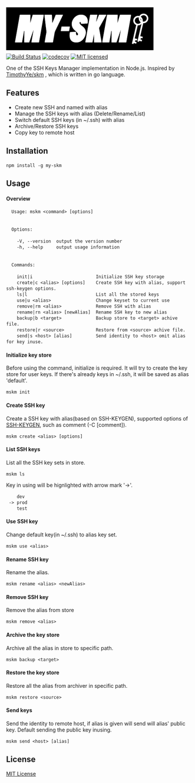 ![](https://github.com/samcsf/my-skm/blob/dev/img/logo.png?raw=true)  
[![Build Status](https://travis-ci.org/samcsf/my-skm.svg?branch=dev)](https://travis-ci.org/samcsf/my-skm)
[![codecov](https://codecov.io/gh/samcsf/my-skm/branch/dev/graph/badge.svg)](https://codecov.io/gh/samcsf/my-skm)
[![MIT licensed](https://img.shields.io/dub/l/vibe-d.svg)](LICENSE) 

One of the SSH Keys Manager implementation in Node.js. Inspired by [TimothyYe/skm](https://github.com/TimothyYe/skm/blob/master/README.md) , which is written in go language.

## Features

- Create new SSH and named with alias
- Manage the SSH keys with alias (Delete/Rename/List)
- Switch default SSH keys (in ~/.ssh) with alias
- Archive/Restore SSH keys
- Copy key to remote host

## Installation
```shell
npm install -g my-skm
```

## Usage
#### Overview
```
  Usage: mskm <command> [options]


  Options:

    -V, --version  output the version number
    -h, --help     output usage information


  Commands:

    init|i                        Initialize SSH key storage
    create|c <alias> [options]    Create SSH key with alias, support ssh-keygen options.
    ls|l                          List all the stored keys
    use|u <alias>                 Change keyset to current use
    remove|rm <alias>             Remove SSH with alias
    rename|rn <alias> [newAlias]  Rename SSH key to new alias
    backup|b <target>             Backup store to <target> achive file.
    restore|r <source>            Restore from <source> achive file.
    send|s <host> [alias]         Send identity to <host> omit alias for key inuse.
```
#### Initialize key store
Before using the command, initialize is required. It will try to create the key store for user keys. If there's already keys in ~/.ssh, it will be saved as alias 'default'.
```
mskm init
```
#### Create SSH key
Create a SSH key with alias(based on SSH-KEYGEN), supported options of [SSH-KEYGEN](https://www.ssh.com/ssh/keygen/), such as comment (-C [comment]).
```
mskm create <alias> [options]
```
#### List SSH keys
List all the SSH key sets in store.
```
mskm ls
```
Key in using will be hignlighted with arrow mark '->'.
```
    dev
 -> prod
    test
```
#### Use SSH key
Change default key(in ~/.ssh) to alias key set.
```
mskm use <alias>
```
#### Rename SSH key
Rename the alias.
```
mskm rename <alias> <newAlias>
```
#### Remove SSH key
Remove the alias from store
```
mskm remove <alias>
```

#### Archive the key store
Archive all the alias in store to specific path.
```
mskm backup <target>
```
#### Restore the key store
Restore all the alias from archiver in specific path.
```
mskm restore <source>
```
#### Send keys
Send the identity to remote host, if alias is given will send will alias' public key. Default sending the public key inusing.
```
mskm send <host> [alias]
```

## License

[MIT License](https://github.com/samcsf/my-skm/blob/dev/LICENSE)
